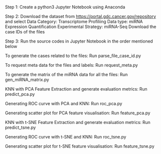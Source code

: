 Step 1: Create a python3 Jupyter Notebook using Anaconda

Step 2: Download the dataset from https://portal.gdc.cancer.gov/repository and select
		Data Category: Transcriptome Profiliing
		Data type: miRNA Expression Quantification
		Experimental Strategy: miRNA-Seq
	     Download the case IDs of the files

Step 3: Run the source codes in Jupyter Notebook in the order mentioned below

To generate the cases related to the files:
Run parse_file_case_id.py
		
To request meta data for the files and labels:
Run request_meta.py

To generate the matrix of the miRNA data for all the files:
Run gen_miRNA_matrix.py

KNN with PCA Feature Extraction and generate evaluation metrics:
Run predict_pca.py

Generating ROC curve with PCA and KNN:
Run roc_pca.py

Generating scatter plot for PCA feature visualisation:
Run feature_pca.py

KNN with t-SNE Feature Extraction and generate evaluation metrics:
Run predict_tsne.py

Generating ROC curve with t-SNE and KNN:
Run roc_tsne.py

Generating scatter plot for t-SNE feature visualisation:
Run feature_tsne.py

